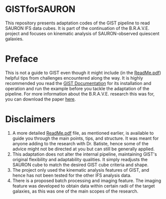 # GISTforSAURON
This repository presents adaptation codes of the GIST pipeline to read SAURON IFS data cubes. It is part of the continuation of the B.R.A.V.E. project and focuses on kinematic analysis of SAURON-observed quiescent galaxies.

# Preface

This is not a guide to GIST even though it might include (in the [ReadMe.pdf](https://github.com/flying-codez/GISTforSAURON/blob/main/ReadMe.pdf)) helpful tips from challenges encountered along the way. It is highly recommended you read the [GIST Documentation](https://abittner.gitlab.io/thegistpipeline/) for its installation and operation and run the example before you tackle the adaptation of the pipeline. For more information about the B.R.A.V.E. research this was for, you can download the paper [here](https://etd.library.emory.edu/concern/etds/1j92g8682?locale=en).

# Disclaimers 

1. A more detailed [ReadMe.pdf](https://github.com/flying-codez/GISTforSAURON/blob/main/ReadMe.pdf) file, as mentioned earlier, is available to guide you through the main points, tips, and structure. It was meant for anyone adding to the research with Dr. Batiste, hence some of the advice might not be directed at you but can still be generally applied.
2. This adaptation does not alter the internal pipeline, maintaining GIST's original flexibility and adaptability qualities. It simply readjusts the SAURON cube to match the desired GIST cube criteria and shape.
3. The project only used the kinematic analysis features of GIST, and hence has not been tested for the other IFS analysis data.
4. There is a proposed batch processing and imaging feature. The imaging feature was developed to obtain data within certain radii of the target galaxies, as this was one of the main scopes of the research.
